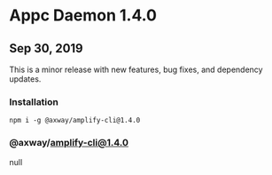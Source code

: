 # Appc Daemon 1.4.0

## Sep 30, 2019

This is a minor release with new features, bug fixes, and dependency updates.

### Installation

```
npm i -g @axway/amplify-cli@1.4.0
```

### @axway/amplify-cli@1.4.0

null